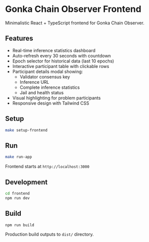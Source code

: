 # Gonka Chain Observer Frontend

Minimalistic React + TypeScript frontend for Gonka Chain Observer.

## Features

- Real-time inference statistics dashboard
- Auto-refresh every 30 seconds with countdown
- Epoch selector for historical data (last 10 epochs)
- Interactive participant table with clickable rows
- Participant details modal showing:
  - Validator consensus key
  - Inference URL
  - Complete inference statistics
  - Jail and health status
- Visual highlighting for problem participants
- Responsive design with Tailwind CSS

## Setup

```bash
make setup-frontend
```

## Run

```bash
make run-app
```

Frontend starts at `http://localhost:3000`

## Development

```bash
cd frontend
npm run dev
```

## Build

```bash
npm run build
```

Production build outputs to `dist/` directory.

